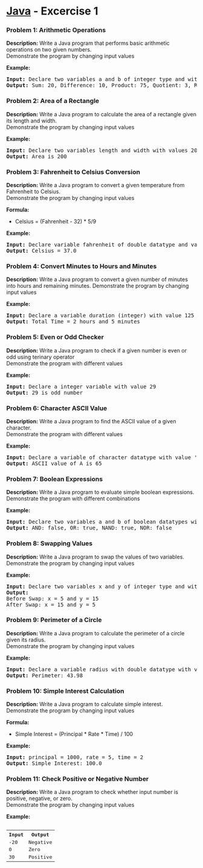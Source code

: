 # [Java](../../) - Excercise 1

### Problem 1: Arithmetic Operations
**Description:**
Write a Java program that performs basic arithmetic operations on two given numbers.
<br/>Demonstrate the program by changing input values

**Example:**
<pre>
<b>Input:</b> Declare two variables a and b of integer type and with values 15 and 5
<b>Output:</b> Sum: 20, Difference: 10, Product: 75, Quotient: 3, Remainder: 0
</pre>


### Problem 2: Area of a Rectangle
**Description:**
Write a Java program to calculate the area of a rectangle given its length and width.
<br/>Demonstrate the program by changing input values

**Example:**
<pre>
<b>Input:</b> Declare two variables length and width with values 20 and 10
<b>Output:</b> Area is 200
</pre>

### Problem 3: Fahrenheit to Celsius Conversion
**Description:**
Write a Java program to convert a given temperature from Fahrenheit to Celsius.
<br/>Demonstrate the program by changing input values

**Formula:**
- Celsius = (Fahrenheit - 32) * 5/9

**Example:**
<pre>
<b>Input:</b> Declare variable fahrenheit of double datatype and value 98.6
<b>Output:</b> Celsius = 37.0
</pre>

### Problem 4: Convert Minutes to Hours and Minutes
**Description:**
Write a Java program to convert a given number of minutes into hours and remaining minutes.
Demonstrate the program by changing input values

**Example:**
<pre>
<b>Input:</b> Declare a variable duration (integer) with value 125
<b>Output:</b> Total Time = 2 hours and 5 minutes
</pre>

### Problem 5: Even or Odd Checker
**Description:**
Write a Java program to check if a given number is even or odd using terinary operator
<br/>Demonstrate the program with different values

**Example:**
<pre>
<b>Input:</b> Declare a integer variable with value 29
<b>Output:</b> 29 is odd number
</pre>

### Problem 6: Character ASCII Value
**Description:**
Write a Java program to find the ASCII value of a given character.
<br/>Demonstrate the program with different values

**Example:**
<pre>
<b>Input:</b> Declare a variable of character datatype with value 'A'
<b>Output:</b> ASCII value of A is 65
</pre>

### Problem 7: Boolean Expressions

**Description:**
Write a Java program to evaluate simple boolean expressions.
<br/>Demonstrate the program with different combinations

**Example:**
<pre>
<b>Input:</b> Declare two variables a and b of boolean datatypes with values true and false
<b>Output:</b> AND: false, OR: true, NAND: true, NOR: false
</pre>

### Problem 8: Swapping Values

**Description:**
Write a Java program to swap the values of two variables.
Demonstrate the program by changing input values

**Example:**
<pre>
<b>Input:</b> Declare two variables x and y of integer type and with values 15 and 5
<b>Output:</b> <br/>Before Swap: x = 5 and y = 15<br/>After Swap: x = 15 and y = 5
</pre>

### Problem 9: Perimeter of a Circle
**Description:**
Write a Java program to calculate the perimeter of a circle given its radius.
<br/>Demonstrate the program by changing input values

**Example:**
<pre>
<b>Input:</b> Declare a variable radius with double datatype with value 7.0
<b>Output:</b> Perimeter: 43.98
</pre>

### Problem 10: Simple Interest Calculation
**Description:**
Write a Java program to calculate simple interest.
<br/>Demonstrate the program by changing input values

**Formula:**
- Simple Interest = (Principal * Rate * Time) / 100

**Example:**
<pre>
<b>Input:</b> principal = 1000, rate = 5, time = 2
<b>Output:</b> Simple Interest: 100.0
</pre>

### Problem 11: Check Positive or Negative Number
**Description:**
Write a Java program to check whether input number is positive, negative, or zero.
<br/>Demonstrate the program by changing input values

**Example:**
<pre>
<table>
<tr><th>Input</th><th>Output</th></tr>
<tr><td>-20</td><td>Negative</td></tr>
<tr><td>0</td><td>Zero</td></tr>
<tr><td>30</td><td>Positive</td></tr>
</table>
</pre>

